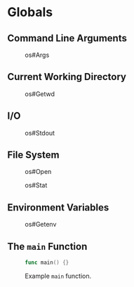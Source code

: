 # Globals

## Command Line Arguments

<figure id="os.Args">

<go doc="os.Args"></go>

<figcaption><godoc>os#Args</godoc></figcaption>

</figure>

## Current Working Directory

<figure id="os.Getwd">

<go doc="os.Getwd"></go>

<figcaption><godoc>os#Getwd</godoc></figcaption>

</figure>

## I/O

<figure id="os.Stdout">

<go doc="os.Stdout"></go>

<figcaption><godoc>os#Stdout</godoc></figcaption>

</figure>

## File System

<figure id="os.Open">

<go doc="os.Open"></go>

<figcaption><godoc>os#Open</godoc></figcaption>

</figure>

<figure id="os.Stat">

<go doc="os.Stat"></go>

<figcaption><godoc>os#Stat</godoc></figcaption>

</figure>

## Environment Variables

<figure id="os.Getenv">

<go doc="os.Getenv"></go>

<figcaption><godoc>os#Getenv</godoc></figcaption>

</figure>

## The `main` Function

<figure id="main">

```go
func main() {}
```

<figcaption>Example <code>main</code> function.</figcaption>

</figure>
